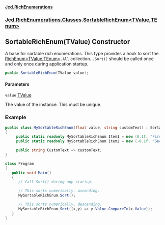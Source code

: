 #### [Jcd.RichEnumerations](index.md 'index')

### [Jcd.RichEnumerations.Classes](Jcd.RichEnumerations.Classes.md 'Jcd.RichEnumerations.Classes').[SortableRichEnum&lt;TValue,TEnum&gt;](SortableRichEnum_TValue,TEnum_.md 'Jcd.RichEnumerations.Classes.SortableRichEnum<TValue,TEnum>')

## SortableRichEnum(TValue) Constructor

A base for sortable rich enumerations. This type provides a hook to sort the [RichEnum&lt;TValue,TEnum&gt;](RichEnum_TValue,TEnum_.md 'Jcd.RichEnumerations.Classes.RichEnum<TValue,TEnum>')`.All` collection.
`.Sort()` should be called once and only once during application startup.

```csharp
public SortableRichEnum(TValue value);
```

#### Parameters

<a name='Jcd.RichEnumerations.Classes.SortableRichEnum_TValue,TEnum_.SortableRichEnum(TValue).value'></a>

`value` [TValue](SortableRichEnum_TValue,TEnum_.md#Jcd.RichEnumerations.Classes.SortableRichEnum_TValue,TEnum_.TValue 'Jcd.RichEnumerations.Classes.SortableRichEnum<TValue,TEnum>.TValue')

The value of the instance. This must be unique.

### Example

```csharp
public class MySortableRichEnum(float value, string customText) : SortableRichEnum<float,MySortableRichEnum>(value)
{
     public static readonly MySortableRichEnum Item1 = new (0.1f, "First Item");
     public static readonly MySortableRichEnum Item2 = new (-0.1f, "Second Item");

     public string CustomText => customText;
}

class Program
{
   public void Main()
   {
      // Call Sort() during app startup.

      // This sorts numerically, ascending.
      MySortableRichEnum.Sort();

      // This sorts numerically, descending.
      MySortableRichEnum.Sort((x,y) => y.Value.CompareTo(x.Value));
   }
}
```